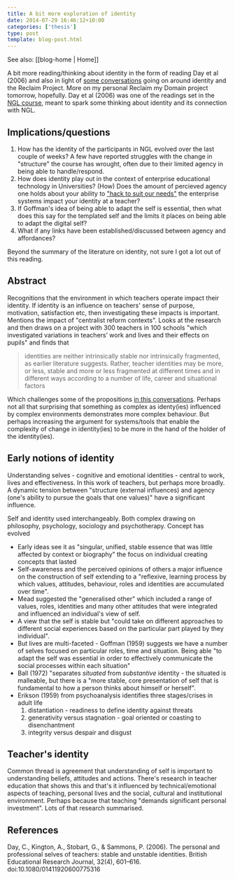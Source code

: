 ```yaml
---
title: A bit more exploration of identity
date: 2014-07-29 16:46:12+10:00
categories: ['thesis']
type: post
template: blog-post.html
---
```


See also: [[blog-home | Home]]

A bit more reading/thinking about identity in the form of reading Day et al (2006) and also in light of [some conversations](http://timklapdor.wordpress.com/2014/07/27/reclaim-rethink/) going on around identity and the Reclaim Project. More on my personal Reclaim my Domain project tomorrow, hopefully. Day et al (2006) was one of the readings set in the [NGL course](https://netgl.wordpress.com/2014/07/15/week-1-me-and-networked-and-global-learning-ngl/#readings), meant to spark some thinking about identity and its connection with NGL.

## Implications/questions

1. How has the identity of the participants in NGL evolved over the last couple of weeks? A few have reported struggles with the change in "structure" the course has wrought, often due to their limited agency in being able to handle/respond.
2. How does identity play out in the context of enterprise educational technology in Universities? (How) Does the amount of percieved agency one holds about your ability to ["hack to suit our needs"](http://timklapdor.wordpress.com/2014/07/27/reclaim-rethink/#comment-531) the enterprise systems impact your identity at a teacher?
3. If Goffman's idea of being able to adapt the self is essential, then what does this say for the templated self and the limits it places on being able to adapt the digital self?
4. What if any links have been established/discussed between agency and affordances?

Beyond the summary of the literature on identity, not sure I got a lot out of this reading.

## Abstract

Recognitions that the environment in which teachers operate impact their identity. If identity is an influence on teachers' sense of purpose, motivation, satisfaction etc, then investigating these impacts is important. Mentions the impact of "centralist reform contexts". Looks at the research and then draws on a project with 300 teachers in 100 schools "which investigated variations in teachers’ work and lives and their effects on pupils" and finds that

> identities are neither intrinsically stable nor intrinsically fragmented, as earlier literature suggests. Rather, teacher identities may be more, or less, stable and more or less fragmented at different times and in different ways according to a number of life, career and situational factors

Which challenges some of the propositions [in this conversations](http://timklapdor.wordpress.com/2014/07/27/reclaim-rethink/). Perhaps not all that surprising that something as complex as identy(ies) influenced by complex environments demonstrates more complex behaviour. But perhaps increasing the argument for systems/tools that enable the complexity of change in identity(ies) to be more in the hand of the holder of the identity(ies).

## Early notions of identity

Understanding selves - cognitive and emotional identities - central to work, lives and effectiveness. In this work of teachers, but perhaps more broadly. A dynamic tension between "structure (external influences) and agency (one's ability to pursue the goals that one values)" have a significant influence.

Self and identity used interchangeably. Both complex drawing on philosophy, psychology, sociology and psychotherapy. Concept has evolved

- Early ideas see it as "singular, unified, stable essence that was little affected by context or biography" the focus on individual creating concepts that lasted
- Self-awareness and the perceived opinions of others a major influence on the construction of self extending to a "reflexive, learning process by which values, attitudes, behaviour, roles and identities are accumulated over time".
- Mead suggested the "generalised other" which included a range of values, roles, identities and many other attitudes that were integrated and influenced an individual's view of self.
- A view that the self is stable but "could take on different approaches to different social experiences based on the particular part played by they individual".
- But lives are multi-faceted - Goffman (1959) suggests we have a number of selves focused on particular roles, time and situation. Being able "to adapt the self was essential in order to effectively communicate the social processes within each situation"
- Ball (1972) "separates _situated_ from _substantive_ identity - the situated is malleable, but there is a "more stable, core presentation of self that is fundamental to how a person thinks about himself or herself".
- Erikson (1959) from psychoanalysis identifies three stages/crises in adult life
    1. distantiation - readiness to define identity against threats
    2. generativity versus stagnation - goal oriented or coasting to disenchantment
    3. integrity versus despair and disgust

## Teacher's identity

Common thread is agreement that understanding of self is important to understanding beliefs, attitudes and actions. There's research in teacher education that shows this and that's it influenced by technical/emotional aspects of teaching, personal lives and the social, cultural and institutional environment. Perhaps because that teaching "demands significant personal investment". Lots of that research summarised.

## References

Day, C., Kington, A., Stobart, G., & Sammons, P. (2006). The personal and professional selves of teachers: stable and unstable identities. British Educational Research Journal, 32(4), 601–616. doi:10.1080/01411920600775316